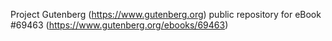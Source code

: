 Project Gutenberg (https://www.gutenberg.org) public repository for
eBook #69463 (https://www.gutenberg.org/ebooks/69463)

